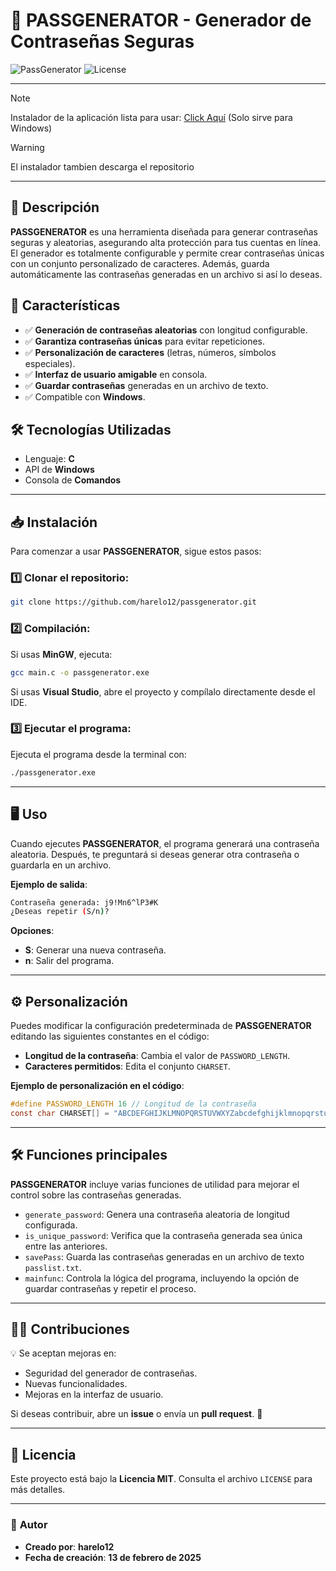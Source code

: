 
# 🔐 **PASSGENERATOR** - Generador de Contraseñas Seguras

![PassGenerator](https://img.shields.io/badge/Security-High-green.svg) ![License](https://img.shields.io/badge/License-MIT-blue.svg)
***
> [!NOTE]
> Instalador de la aplicación lista para usar: [Click Aquí](https://www.mediafire.com/file/fkf438smacuhd3p/setup-passgenerator.exe/file) (Solo sirve para Windows)

> [!WARNING]
> El instalador tambien descarga el repositorio
***
## 🚀 **Descripción**
**PASSGENERATOR** es una herramienta diseñada para generar contraseñas seguras y aleatorias, asegurando alta protección para tus cuentas en línea. El generador es totalmente configurable y permite crear contraseñas únicas con un conjunto personalizado de caracteres. Además, guarda automáticamente las contraseñas generadas en un archivo si así lo deseas.

## 📌 **Características**
- ✅ **Generación de contraseñas aleatorias** con longitud configurable.
- ✅ **Garantiza contraseñas únicas** para evitar repeticiones.
- ✅ **Personalización de caracteres** (letras, números, símbolos especiales).
- ✅ **Interfaz de usuario amigable** en consola.
- ✅ **Guardar contraseñas** generadas en un archivo de texto.
- ✅ Compatible con **Windows**.

## 🛠️ **Tecnologías Utilizadas**
- Lenguaje: **C**
- API de **Windows**
- Consola de **Comandos**

---

## 📥 **Instalación**
Para comenzar a usar **PASSGENERATOR**, sigue estos pasos:

### 1️⃣ **Clonar el repositorio**:
```bash
git clone https://github.com/harelo12/passgenerator.git
```

### 2️⃣ **Compilación**:
Si usas **MinGW**, ejecuta:
```bash
gcc main.c -o passgenerator.exe
```
Si usas **Visual Studio**, abre el proyecto y compílalo directamente desde el IDE.

### 3️⃣ **Ejecutar el programa**:
Ejecuta el programa desde la terminal con:
```bash
./passgenerator.exe
```

---

## 🖥️ **Uso**
Cuando ejecutes **PASSGENERATOR**, el programa generará una contraseña aleatoria. Después, te preguntará si deseas generar otra contraseña o guardarla en un archivo.

**Ejemplo de salida**:
```bash
Contraseña generada: j9!Mn6^lP3#K
¿Deseas repetir (S/n)?
```

**Opciones**:
- **S**: Generar una nueva contraseña.
- **n**: Salir del programa.

---

## ⚙️ **Personalización**
Puedes modificar la configuración predeterminada de **PASSGENERATOR** editando las siguientes constantes en el código:

- **Longitud de la contraseña**: Cambia el valor de `PASSWORD_LENGTH`.
- **Caracteres permitidos**: Edita el conjunto `CHARSET`.

**Ejemplo de personalización en el código**:
```c
#define PASSWORD_LENGTH 16 // Longitud de la contraseña
const char CHARSET[] = "ABCDEFGHIJKLMNOPQRSTUVWXYZabcdefghijklmnopqrstuvwxyz0123456789!@#$%^&*";
```

---

## 🛠️ **Funciones principales**
**PASSGENERATOR** incluye varias funciones de utilidad para mejorar el control sobre las contraseñas generadas.

- `generate_password`: Genera una contraseña aleatoria de longitud configurada.
- `is_unique_password`: Verifica que la contraseña generada sea única entre las anteriores.
- `savePass`: Guarda las contraseñas generadas en un archivo de texto `passlist.txt`.
- `mainfunc`: Controla la lógica del programa, incluyendo la opción de guardar contraseñas y repetir el proceso.

---

## 🧑‍💻 **Contribuciones**
💡 Se aceptan mejoras en:
- Seguridad del generador de contraseñas.
- Nuevas funcionalidades.
- Mejoras en la interfaz de usuario.

Si deseas contribuir, abre un **issue** o envía un **pull request**. 🚀

---

## 📜 **Licencia**
Este proyecto está bajo la **Licencia MIT**. Consulta el archivo `LICENSE` para más detalles.

---

### 👤 **Autor**
- **Creado por**: **harelo12**
- **Fecha de creación**: **13 de febrero de 2025**
